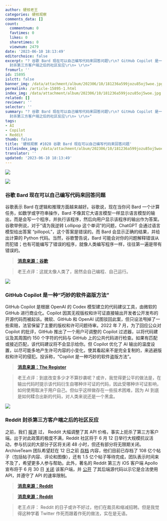 ```yaml
---
author: 硬核老王
categories: 硬核观察
comments_data: []
count:
  commentnum: 0
  favtimes: 0
  likes: 0
  sharetimes: 0
  viewnum: 2479
date: '2023-06-10 18:13:49'
editorchoice: false
excerpt: "? 谷歌 Bard 现在可以自己编写代码来回答问题\r\n? GitHub Copilot 是一种“巧妙的软件盗版方法”\r\n? Reddit
  封杀第三方客户端之后的社区反应\r\n» \r\n»"
fromurl: ''
id: 15895
islctt: false
banner_img: /data/attachment/album/202306/10/181236a599jozu85oj5woe.jpg
permalink: /article-15895-1.html
index_img: /data/attachment/album/202306/10/181236a599jozu85oj5woe.jpg
related: []
reviewer: ''
selector: ''
summary: "? 谷歌 Bard 现在可以自己编写代码来回答问题\r\n? GitHub Copilot 是一种“巧妙的软件盗版方法”\r\n? Reddit
  封杀第三方客户端之后的社区反应\r\n» \r\n»"
tags:
- AI
- Copilot
- Reddit
thumb: false
title: '硬核观察 #1028 谷歌 Bard 现在可以自己编写代码来回答问题'
titleindex_img: /data/attachment/album/202306/10/181236a599jozu85oj5woe.jpg
translator: ''
updated: '2023-06-10 18:13:49'
---
```


![](/data/attachment/album/202306/10/181236a599jozu85oj5woe.jpg)


![](/data/attachment/album/202306/10/181256z143pkoppsb5csby.jpg)


### 谷歌 Bard 现在可以自己编写代码来回答问题


谷歌表示 Bard 在逻辑和推理方面越来越好。谷歌说，现在当你问 Bard 一个计算任务，如数学或字符串操作，Bard 不像其它大语言模型一样显示语言模型的输出，而是会写一个程序，并执行该程序，然后向用户显示该程序的输出作为答案。谷歌举例说，对于“请为我逆转 Lollipop 这个单词”的问题，ChatGPT 会通过语言模型给出答案 “pillopoL”，这个答案是错误的。而 Bard 会显示正确的结果，并给出计算的 Python 代码。当然，谷歌警告说，Bard 可能会对你的问题解释错误从而犯错；也有可能编写了错误的程序，就像人类编写程序一样，往往第一遍是带有错误的。



> 
> **[消息来源：谷歌](https://blog.google/technology/ai/bard-improved-reasoning-google-sheets-export/)**
> 
> 
> 



> 
> 老王点评：这就太像人类了，居然会自己编程、自己运行。
> 
> 
> 


![](/data/attachment/album/202306/10/181310f6l6u669ouv2pupv.jpg)


### GitHub Copilot 是一种“巧妙的软件盗版方法”


GitHub Copilot 是根据 OpenAI 的 Codex 模型建立的代码建议工具，由微软的 GitHub 进行商业化。Copilot 因其无视版权和许可证直接输出开发者公开发布的开源代码而被起诉。微软、GitHub 和 OpenAI 试图驳回此案，但只设法甩掉了一些索赔，法官保留了主要的版权和许可问题待审。2022 年 7 月，为了回应公众对 Copilot 的批评，GitHub 推出了一个用户可调整的 Copilot 过滤器，以将代码建议及其周围约 150 个字符的代码与 GitHub 上的公共代码进行检查。如果有匹配或接近匹配，该代码建议将不会显示给你。但 Copilot 优化了 AI 输出的温度设置，以尽可能多地产生许可内容的小变化，使其看起来不是完全复制的，来逃避版权和许可的侵犯。投诉称，“Copilot 是一种巧妙的软件盗版方法”。



> 
> **[消息来源：The Register](https://www.theregister.com/2023/06/09/github_copilot_lawsuit/)**
> 
> 
> 



> 
> 老王点评：到底改变多少才不算抄袭呢？或许，我觉得更公平的做法是，在输出代码时提示该代码衍生自哪种许可证的代码，因此受哪种许可证影响，如何使用取决于用户自己。但似乎这样做存在一些技术困难，因为 AI 到底是如何糅合出新的代码，对人类来说还是一个黑盒。
> 
> 
> 


![](/data/attachment/album/202306/10/181326p1oqytzzqs2s7quq.jpg)


### Reddit 封杀第三方客户端之后的社区反应


之前，我们 [报道](/article-15871-1.html) 过， Reddit 大幅调整了其 API 价格，事实上扼杀了第三方客户端。出于对此政策的极度不满，Reddit 社区将于 6 月 12 日举行大规模抗议活动，参与抗议的大部分子区将关闭 48 小时，但还有部分将无限期关闭。ArchiveTeam 团队希望赶在 12 日之前 [存档](https://www.reddit.com/r/DataHoarder/comments/142l1i0/archiveteam_has_saved_over_108_billion_reddit/) 内容，他们目前已存档了 108 亿个帖子（包括帖子内容、评论和图像），还有 1.5 亿个帖子等待完成，团队表示时间来不及了，希望更多人参与帮助。此外，著名的 Reddit 第三方 iOS 客户端 Apollo 宣布将于 6 月 30 日 [关闭](https://www.reddit.com/r/apolloapp/comments/144f6xm/apollo_will_close_down_on_june_30th_reddits/) 该客户端，并 [公开](https://github.com/christianselig/apollo-backend) 了其后端源代码以示它是合法使用 API，并遵守了 API 的速率限制。



> 
> **[消息来源：Reddit](https://www.reddit.com/r/DataHoarder/comments/142l1i0/archiveteam_has_saved_over_108_billion_reddit/)**
> 
> 
> 



> 
> **[消息来源：Reddit](https://www.reddit.com/r/apolloapp/comments/144f6xm/apollo_will_close_down_on_june_30th_reddits/)**
> 
> 
> 



> 
> 老王点评： Reddit 的日子或许不好过，他们在裁员和缩减招聘。但是我觉得这种学着 Twitter 作死而跟着作死的做法，实在是无语。
> 
> 
>